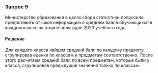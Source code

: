### Запрос 9

Министерство образования в целях сбора статистики попросило предоставить от школ информацию о среднем балле
обучающихся в каждом классе за второе полугодие 2023 учебного года.

#### Решение

Для каждого класса найдем средний балл по каждому предмету, сгрупировав оценки по классам и предметам соответственно.
После этого расчитаем средний балл по всем предметам, которые были у класса, сгрупировав предыдущие значения только по классам.
